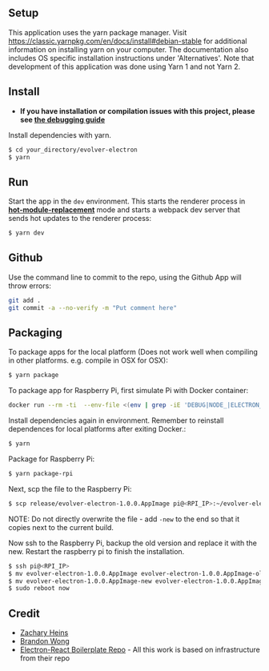 ## Setup

This application uses the yarn package manager. Visit https://classic.yarnpkg.com/en/docs/install#debian-stable for additional information on installing yarn on your computer. The documentation also includes OS specific installation instructions under 'Alternatives'. Note that development of this application was done using Yarn 1 and not Yarn 2.  

## Install

- **If you have installation or compilation issues with this project, please see [the debugging guide](https://github.com/chentsulin/electron-react-boilerplate/issues/400)**

Install dependencies with yarn.

```bash
$ cd your_directory/evolver-electron
$ yarn
```

## Run

Start the app in the `dev` environment. This starts the renderer process in [**hot-module-replacement**](https://webpack.js.org/guides/hmr-react/) mode and starts a webpack dev server that sends hot updates to the renderer process:

```bash
$ yarn dev
```
## Github

Use the command line to commit to the repo, using the Github App will throw errors:

```bash
git add .
git commit -a --no-verify -m "Put comment here"
```

## Packaging

To package apps for the local platform (Does not work well when compiling in other platforms. e.g. compile in OSX for OSX):

```bash
$ yarn package
```

To package app for Raspberry Pi, first simulate Pi with Docker container:

```bash
docker run --rm -ti  --env-file <(env | grep -iE 'DEBUG|NODE_|ELECTRON_|YARN_|NPM_|CI|CIRCLE|TRAVIS_TAG|TRAVIS|TRAVIS_REPO_|TRAVIS_BUILD_|TRAVIS_BRANCH|TRAVIS_PULL_REQUEST_|APPVEYOR_|CSC_|GH_|GITHUB_|BT_|AWS_|STRIP|BUILD_')  --env ELECTRON_CACHE="/root/.cache/electron" --env ELECTRON_BUILDER_CACHE="/root/.cache/electron-builder"  -v ${PWD}:/project  -v ${PWD##*/}-node-modules:/project/node_modules  -v ~/.cache/electron:/root/.cache/electron  -v ~/.cache/electron-builder:/root/.cache/electron-builder  electronuserland/builder:wine
```

Install dependencies again in environment. Remember to reinstall dependences for local platforms after exiting Docker.:

```bash
$ yarn
```

Package for Raspberry Pi:

```bash
$ yarn package-rpi
```

Next, scp the file to the Raspberry Pi:

```bash
$ scp release/evolver-electron-1.0.0.AppImage pi@<RPI_IP>:~/evolver-electron-1.0.0.AppImage-new
```

NOTE: Do not directly overwrite the file - add `-new` to the end so that it copies next to the current build.

Now ssh to the Raspberry Pi, backup the old version and replace it with the new. Restart the raspberry pi to finish the installation.

```bash
$ ssh pi@<RPI_IP>
$ mv evolver-electron-1.0.0.AppImage evolver-electron-1.0.0.AppImage-old
$ mv evolver-electron-1.0.0.AppImage-new evolver-electron-1.0.0.AppImage
$ sudo reboot now
```

## Credit

- [Zachary Heins](https://github.com/zheins)
- [Brandon Wong](https://github.com/brandogw)
- [Electron-React Boilerplate Repo](https://github.com/electron-react-boilerplate/electron-react-boilerplate) - All this work is based on infrastructure from their repo
